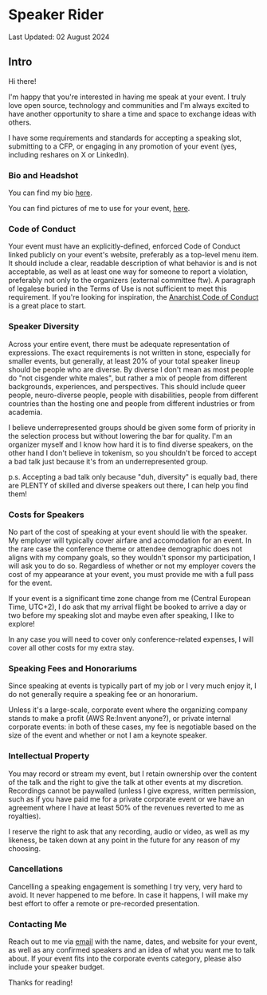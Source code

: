 # Speaker Rider

Last Updated: 02 August 2024

## Intro

Hi there!

I'm happy that you're interested in having me speak at your event. 
I truly love open source, technology and communities and I'm always excited to have another opportunity to share a time and space to exchange ideas with others.

I have some requirements and standards for accepting a speaking slot, submitting to a CFP, or engaging in any promotion of your event (yes, including reshares on X or LinkedIn).

### Bio and Headshot

You can find my bio [here](/public-speaking/home.md).

You can find pictures of me to use for your event, [here](/images/).

### Code of Conduct

Your event must have an explicitly-defined, enforced Code of Conduct linked publicly on your event's website, preferably as a top-level menu item. It should include a clear, readable description of what behavior is and is not acceptable, as well as at least one way for someone to report a violation, preferably not only to the organizers (external committee ftw). 
A paragraph of legalese buried in the Terms of Use is not sufficient to meet this requirement. If you're looking for inspiration, the [Anarchist Code of Conduct](https://web.archive.org/web/20240417125638/https://anarchistcode.com/anarchist-code-of-conduct/view.php) is a great place to start.

### Speaker Diversity

Across your entire event, there must be adequate representation of expressions. The exact requirements is not written in stone, especially for smaller events, but generally, at least 20% of your total speaker lineup should be people who are diverse. By diverse I don't mean as most people do "not cisgender white males", but rather a mix of people from different backgrounds, experiences, and perspectives. This should include queer people, neuro-diverse people, people with disabilities, people from different countries than the hosting one and people from different industries or from academia.

I believe underrepresented groups should be given some form of priority in the selection process but without lowering the bar for quality. 
I'm an organizer myself and I know how hard it is to find diverse speakers, on the other hand I don't believe in tokenism, so you shouldn't be forced to accept a bad talk just because it's from an underrepresented group.

p.s. Accepting a bad talk only because "duh, diversity" is equally bad, there are PLENTY of skilled and diverse speakers out there, I can help you find them!

### Costs for Speakers

No part of the cost of speaking at your event should lie with the speaker. 
My employer will typically cover airfare and accomodation for an event.
In the rare case the conference theme or attendee demographic does not aligns with my company goals, so they wouldn't sponsor my participation, I will ask you to do so. 
Regardless of whether or not my employer covers the cost of my appearance at your event, you must provide me with a full pass for the event.

If your event is a significant time zone change from me (Central European Time, UTC+2), I do ask that my arrival flight be booked to arrive a day or two before my speaking slot and maybe even after speaking, I like to explore!

In any case you will need to cover only conference-related expenses, I will cover all other costs for my extra stay.

### Speaking Fees and Honorariums

Since speaking at events is typically part of my job or I very much enjoy it, I do not generally require a speaking fee or an honorarium.

Unless it's a large-scale, corporate event where the organizing company stands to make a profit (AWS Re:Invent anyone?), or private internal corporate events: in both of these cases, my fee is negotiable based on the size of the event and whether or not I am a keynote speaker.

### Intellectual Property

You may record or stream my event, but I retain ownership over the content of the talk and the right to give the talk at other events at my discretion. Recordings cannot be paywalled (unless I give express, written permission, such as if you have paid me for a private corporate event or we have an agreement where I have at least 50% of the revenues reverted to me as royalties).

I reserve the right to ask that any recording, audio or video, as well as my likeness, be taken down at any point in the future for any reason of my choosing.

### Cancellations

Cancelling a speaking engagement is something I try very, very hard to avoid. It never happened to me before. In case it happens, I will make my best effort to offer a remote or pre-recorded presentation. 

### Contacting Me

Reach out to me via [email](mailto:matteo@mb-consulting.ev) with the name, dates, and website for your event, as well as any confirmed speakers and an idea of what you want me to talk about. If your event fits into the corporate events category, please also include your speaker budget.

Thanks for reading!
